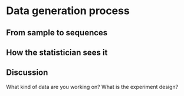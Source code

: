 # Data generation process

## From sample to sequences

## How the statistician sees it


## Discussion
What kind of data are you working on?
What is the experiment design?